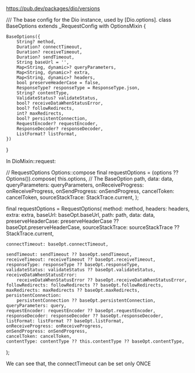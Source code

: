 https://pub.dev/packages/dio/versions

/// The base config for the Dio instance, used by [Dio.options].
class BaseOptions extends _RequestConfig with OptionsMixin { 
    
    BaseOptions({
        String? method,
        Duration? connectTimeout,
        Duration? receiveTimeout,
        Duration? sendTimeout,
        String baseUrl = '',
        Map<String, dynamic>? queryParameters,
        Map<String, dynamic>? extra,
        Map<String, dynamic>? headers,
        bool preserveHeaderCase = false,
        ResponseType? responseType = ResponseType.json,
        String? contentType,
        ValidateStatus? validateStatus,
        bool? receiveDataWhenStatusError,
        bool? followRedirects,
        int? maxRedirects,
        bool? persistentConnection,
        RequestEncoder? requestEncoder,
        ResponseDecoder? responseDecoder,
        ListFormat? listFormat,
    }) 
}

In DioMixin::request:


// RequestOptions Options::compose
final requestOptions = (options ?? Options()).compose(
    this.options,   // The BaseOption
    path,
    data: data,
    queryParameters: queryParameters,
    onReceiveProgress: onReceiveProgress,
    onSendProgress: onSendProgress,
    cancelToken: cancelToken,
    sourceStackTrace: StackTrace.current,
);

final requestOptions = RequestOptions(
    method: method,
    headers: headers,
    extra: extra,
    baseUrl: baseOpt.baseUrl,
    path: path,
    data: data,
    preserveHeaderCase: preserveHeaderCase ?? baseOpt.preserveHeaderCase,
    sourceStackTrace: sourceStackTrace ?? StackTrace.current,
    
    connectTimeout: baseOpt.connectTimeout,
    
    sendTimeout: sendTimeout ?? baseOpt.sendTimeout,
    receiveTimeout: receiveTimeout ?? baseOpt.receiveTimeout,
    responseType: responseType ?? baseOpt.responseType,
    validateStatus: validateStatus ?? baseOpt.validateStatus,
    receiveDataWhenStatusError:
        receiveDataWhenStatusError ?? baseOpt.receiveDataWhenStatusError,
    followRedirects: followRedirects ?? baseOpt.followRedirects,
    maxRedirects: maxRedirects ?? baseOpt.maxRedirects,
    persistentConnection:
        persistentConnection ?? baseOpt.persistentConnection,
    queryParameters: query,
    requestEncoder: requestEncoder ?? baseOpt.requestEncoder,
    responseDecoder: responseDecoder ?? baseOpt.responseDecoder,
    listFormat: listFormat ?? baseOpt.listFormat,
    onReceiveProgress: onReceiveProgress,
    onSendProgress: onSendProgress,
    cancelToken: cancelToken,
    contentType: contentType ?? this.contentType ?? baseOpt.contentType,
);

We can see that, the connectTimeout can be set only ONCE 